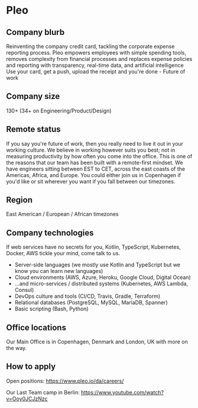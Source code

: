 # Pleo

## Company blurb

Reinventing the company credit card, tackling the corporate expense reporting process.
Pleo empowers employees with simple spending tools, removes complexity from financial processes and replaces expense policies and reporting with transparency, real-time data, and artificial intelligence
Use your card, get a push, upload the receipt and you're done - Future of work

## Company size

130+ (34+ on Engineering/Product/Design)

## Remote status

If you say you're future of work, then you really need to live it out in your working culture. We believe in working however suits you best; not in measuring productivity by how often you come into the office. This is one of the reasons that our team has been built with a remote-first mindset. We have engineers sitting between EST to CET, across the east coasts of the Americas, Africa, and Europe. You could either join us in Copenhagen if you'd like or sit wherever you want if you fall between our timezones.

## Region

East American / European / African timezones

## Company technologies

If web services have no secrets for you, Kotlin, TypeScript, Kubernetes, Docker, AWS tickle your mind, come talk to us.

- Server-side languages (we mostly use Kotlin and TypeScript but we know you can learn new languages)
- Cloud environments (AWS, Azure, Heroku, Google Cloud, Digital Ocean)
- ...and micro-services / distributed systems (Kubernetes, AWS Lambda, Consul)
- DevOps culture and tools (CI/CD, Travis, Gradle, Terraform)
- Relational databases (PostgreSQL, MySQL, MariaDB, Spanner)
- Basic scripting (Bash, Python)

## Office locations

Our Main Office is in Copenhagen, Denmark and London, UK with more on the way.

## How to apply

Open positions: https://www.pleo.io/da/careers/

Our Last Team camp in Berlin: https://www.youtube.com/watch?v=Ooy0JCJzNzc

